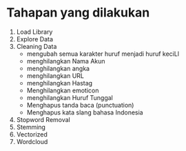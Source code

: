 # Tahapan yang dilakukan
1. Load Library
2. Explore Data
3. Cleaning Data
   - mengubah semua karakter huruf menjadi huruf keciLl
   - menghilangkan Nama Akun
   - menghilangkan angka
   - menghilangkan URL
   - menghilangkan Hastag
   - Menghilangkan emoticon
   - menghilangkan Huruf Tunggal
   - Menghapus tanda baca (punctuation)
   - Menghapus kata slang bahasa Indonesia
4. Stopword Removal
5. Stemming
6. Vectorized
7. Wordcloud
